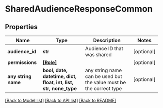 # SharedAudienceResponseCommon


## Properties
Name | Type | Description | Notes
------------ | ------------- | ------------- | -------------
**audience_id** | **str** | Audience ID that was shared | [optional] 
**permissions** | [**[Role]**](Role.md) |  | [optional] 
**any string name** | **bool, date, datetime, dict, float, int, list, str, none_type** | any string name can be used but the value must be the correct type | [optional]

[[Back to Model list]](../README.md#documentation-for-models) [[Back to API list]](../README.md#documentation-for-api-endpoints) [[Back to README]](../README.md)


